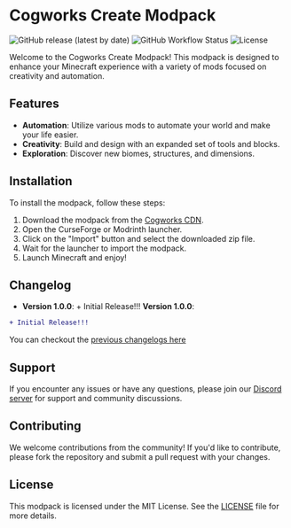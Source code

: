 # Cogworks Create Modpack

![GitHub release (latest by date)](https://img.shields.io/github/v/release/CogworksMC/CreateModpack)
![GitHub Workflow Status](https://img.shields.io/github/actions/workflow/status/CogworksMC/CreateModpack/release.yml)
![License](https://img.shields.io/github/license/CogworksMC/CreateModpack)

Welcome to the Cogworks Create Modpack! This modpack is designed to enhance your Minecraft experience with a variety of mods focused on creativity and automation.

## Features

- **Automation**: Utilize various mods to automate your world and make your life easier.
- **Creativity**: Build and design with an expanded set of tools and blocks.
- **Exploration**: Discover new biomes, structures, and dimensions.

## Installation

To install the modpack, follow these steps:

1. Download the modpack from the [Cogworks CDN](https://cdn.cogworksmc.com/modpacks/create-modpack.zip).
2. Open the CurseForge or Modrinth launcher.
3. Click on the "Import" button and select the downloaded zip file.
4. Wait for the launcher to import the modpack.
5. Launch Minecraft and enjoy!

## Changelog
- **Version 1.0.0**: + Initial Release!!!
**Version 1.0.0**:
```diff
+ Initial Release!!!
```
You can checkout the [previous changelogs here](https://github.com/cogworksmc/modpacks/tree/main/create/changelogs)
## Support

If you encounter any issues or have any questions, please join our [Discord server](https://cogworksmc.com/discord) for support and community discussions.

## Contributing

We welcome contributions from the community! If you'd like to contribute, please fork the repository and submit a pull request with your changes.

## License

This modpack is licensed under the MIT License. See the [LICENSE](LICENSE) file for more details.
